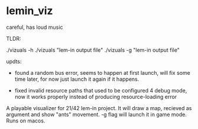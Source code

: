 # lemin_viz

careful, has loud music

TLDR:

./vizuals -h
./vizuals "lem-in output file"
./vizuals -g "lem-in output file"

 updts: 

- found a random bus error, seems to happen at first launch, will fix some time later, for now just launch it again if it happens.

- fixed invalid resource paths that used to be configured 4 debug mode, now it works properly instead of producing resource-loading error


A playable visualizer for 21/42 lem-in project. It will draw a map, recieved as argument and show "ants" movement. -g flag will launch it in game mode. Runs on macos.

